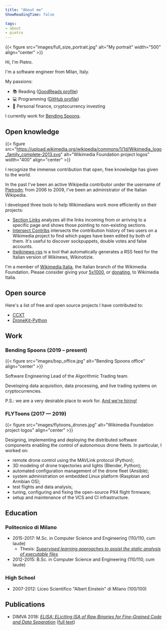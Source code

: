 ```yaml
---
title: "About me"
ShowReadingTime: false

tags:
- about
- pietro
---
```


{{< figure src="images/full_size_portrait.jpg" alt="My portrait" width="500" align="center" >}}
 
Hi, I'm Pietro.

I'm a software engineer from Milan, Italy.

My passions:
- 📚 Reading ([GoodReads profile](https://www.goodreads.com/user/show/50617122-pietro-de-nicolao))
- 💻 Programming ([GitHub profile](https://github.com/pietrodn))
- 🏦 Personal finance, cryptocurrency investing

I currently work for [Bending Spoons](https://bendingspoons.com).

## Open knowledge

{{< figure src="https://upload.wikimedia.org/wikipedia/commons/1/1d/Wikimedia_logo_family_complete-2013.svg" alt="Wikimedia Foundation project logos" width="400" align="center" >}}

I recognize the immense contribution that open, free knowledge has given to the world.

In the past I've been an active Wikipedia contributor under the username of [Pietrodn](https://it.wikipedia.org/wiki/Utente:Pietrodn); from 2006 to 2009, I've been an administrator of the Italian Wikipedia.

I developed three tools to help Wikimedians work more efficiently on their projects:
* [Section Links](https://section-links.toolforge.org/) analyzes all the links incoming from or arriving to a specific page and shows those pointing to non-existing sections.
* [Intersect Contribs](https://intersect-contribs.toolforge.org/) intersects the contribution history of two users on a Wikimedia project to find which pages have been edited by both of them.  It's useful to discover sockpuppets, double votes and false accounts.
* [itwikinews-rss](https://github.com/pietrodn/itwikinews-rss) is a tool that automatically generates a RSS feed for the Italian version of Wikinews, Wikinotizie.

I'm a member of [Wikimedia Italia](https://www.wikimedia.it/), the Italian branch of the Wikimedia Foundation.
Please consider giving your [5x1000](https://cinquepermille.wikimedia.it/), or [donating](https://sostieni.wikimedia.it/), to Wikimedia Italia.

## Open source

Here's a list of free and open source projects I have contributed to:

- [CCXT](https://github.com/ccxt/ccxt/)
- [DroneKit-Python](https://github.com/dronekit/dronekit-python)

## Work

### Bending Spoons (2019 – present)

{{< figure src="images/bsp_office.jpg" alt="Bending Spoons office" align="center" >}}

Software Engineering Lead of the Algorithmic Trading team.

Developing data acquisition, data processing, and live trading systems on cryptocurrencies.

P.S.: we are a very desirable place to work for. [And we're hiring!](https://bendingspoons.com/careers.html)

### FLYToons (2017 — 2019)

{{< figure src="images/flytoons_drones.jpg" alt="Wikimedia Foundation project logos" align="center" >}}

Designing, implementing and deploying the distributed software components enabling the control of autonomous drone fleets. In particular, I worked on:

- remote drone control using the MAVLink protocol (Python);
- 3D modeling of drone trajectories and lights (Blender, Python);
- automated configuration management of the drone fleet (Ansible);
- system administration on embedded Linux platform (Raspbian and Armbian OS);
- test flights and data analysis;
- tuning, configuring and fixing the open-source PX4 flight firmware;
- setup and maintenance of the VCS and CI infrastructure.

## Education

### Politecnico di Milano

* 2015-2017: M.Sc. in Computer Science and Engineering (110/110, cum laude)
  * Thesis: [*Supervised learning approaches to assist the static analysis of executable files*](https://www.politesi.polimi.it/handle/10589/135988)
* 2012-2015: B.Sc. in Computer Science and Engineering (110/110, cum laude)


### High School

* 2007-2012: Liceo Scientifico "Albert Einstein" di Milano (100/100)

## Publications

* DIMVA 2018: [*ELISA: ELiciting ISA of Raw Binaries for Fine-Grained Code and Data Separation*](https://link.springer.com/chapter/10.1007%2F978-3-319-93411-2_16) ([full text](https://jinblack.it/static/files/elisa.pdf))
